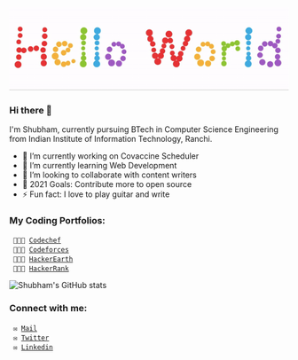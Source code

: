 <p align="center">
  <img src="hello.gif">
</p>

### Hi there 👋
I'm Shubham, currently pursuing BTech in Computer Science Engineering from Indian Institute of Information Technology, Ranchi.

- 🔭 I’m currently working on Covaccine Scheduler
- 🌱 I’m currently learning Web Development
- 👯 I’m looking to collaborate with content writers
- 🥅 2021 Goals: Contribute more to open source
- ⚡ Fun fact: I love to play guitar and write

### My Coding Portfolios:

<code> 👨🏻‍💻 [Codechef](https://www.codechef.com/users/cafeinecoder25)</code>   
<code> 👨🏻‍💻 [Codeforces](https://codeforces.com/profile/caffeine_coder25)</code>  
<code> 👨🏻‍💻 [HackerEarth](https://www.hackerearth.com/@caffeine_coder25)</code>  
<code> 👨🏻‍💻 [HackerRank](https://www.hackerrank.com/caffeine_coder25)</code>  

![Shubham's GitHub stats](https://github-readme-stats.vercel.app/api?username=caffeine-coder25&show_icons=true&theme=radical)

### Connect with me:

<code> ✉️ [Mail](mailto:shubham022500@gmail.com)</code>  
<code> ✉️ [Twitter](https://twitter.com/shu6h_am)</code>  
<code> ✉️ [Linkedin](https://www.linkedin.com/in/caffeinecoder25/)</code>

<br />
